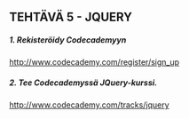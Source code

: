 ## TEHTÄVÄ 5 - JQUERY

##### 1. Rekisteröidy Codecademyyn
 
http://www.codecademy.com/register/sign_up

##### 2. Tee Codecademyssä JQuery-kurssi.

http://www.codecademy.com/tracks/jquery
